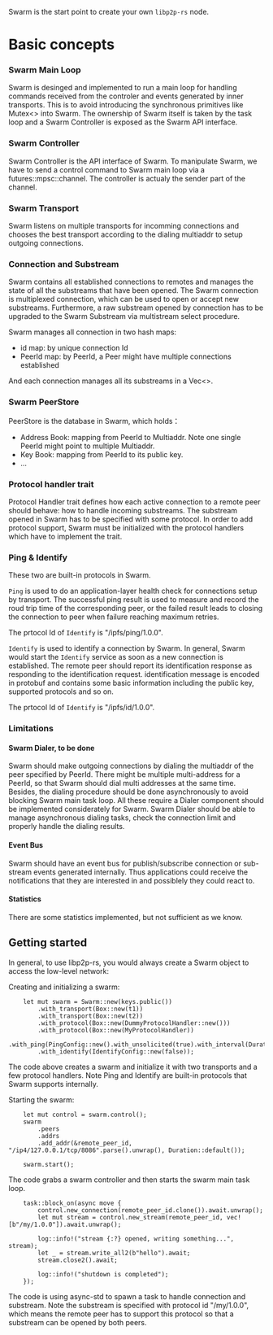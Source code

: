 
Swarm is the start point to create your own `libp2p-rs` node.


# Basic concepts

### Swarm Main Loop
Swarm is desinged and implemented to run a main loop for handling commands received from the controler and events generated by inner transports. This is to avoid introducing the synchronous primitives like Mutex<> into Swarm. The ownership of Swarm itself is taken by the task loop and a Swarm Controller is exposed as the Swarm API interface.


### Swarm Controller
Swarm Controller is the API interface of Swarm. To manipulate Swarm, we have to send a control command to Swarm main loop via a futures::mpsc::channel. The controller is actualy the sender part of the channel.

### Swarm Transport
Swarm listens on multiple transports for incomming connections and chooses the best transport according to the dialing multiaddr to setup outgoing connections.    

### Connection and Substream

Swarm contains all established connections to remotes and manages the state of all the substreams that have been opened. The Swarm connection is multiplexed connection, which can be used to open or accept new substreams. Furthermore, a raw substream opened by connection has to be upgraded to the Swarm Substream via multistream select procedure.

Swarm manages all connection in two hash maps:

- id map: by unique connection Id
- PeerId map: by PeerId, a Peer might have multiple connections established

And each connection manages all its substreams in a Vec<>. 

### Swarm PeerStore
PeerStore is the database in Swarm, which holds：
- Address Book: mapping from PeerId to Multiaddr. Note one single PeerId might point to multiple Multiaddr.
- Key Book: mapping from PeerId to its public key.
- ...

 

### Protocol handler trait

Protocol Handler trait defines how each active connection to a remote peer should behave: how to handle incoming substreams. The substream opened in Swarm has to be specified with some protocol. In order to add protocol support, Swarm must be initialized with the protocol handlers which have to implement the trait.



### Ping & Identify

These two are built-in protocols in Swarm. 

`Ping` is used to do an application-layer health check for connections setup by transport. The successful ping result is used to measure and record the roud trip time of the corresponding peer, or the failed result leads to closing the connection to peer when failure reaching maximum retries.

The prtocol Id of `Identify` is "/ipfs/ping/1.0.0".

`Identify` is used to identify a connection by Swarm. In general, Swarm would start the `Identify` service as soon as a new connection is established. The remote peer should report its identification response as responding to the identification request. identification message is encoded in protobuf and contains some basic information including the public key, supported protocols and so on.

The prtocol Id of `Identify` is "/ipfs/id/1.0.0".

### Limitations

#### Swarm Dialer, to be done

Swarm should make outgoing connections by dialing the multiaddr of the peer specified by PeerId. There might be multiple multi-address for a PeerId, so that Swarm should dial multi addresses at the same time. Besides, the dialing procedure should be done asynchronously to avoid blocking Swarm main task loop. All these require a Dialer component should be implemented considerately for Swarm. Swarm Dialer should be able to manage asynchronous dialing tasks, check the connection limit and properly handle the dialing results.  

#### Event Bus

Swarm should have an event bus for publish/subscribe connection or sub-stream events generated internally. Thus applications could receive the notifications that they are interested in and possiblely they could react to.

#### Statistics

There are some statistics implemented, but not sufficient as we know.




## Getting started

In general, to use libp2p-rs, you would always create a Swarm object to access the low-level network:

Creating and initializing a swarm:

```no_run
    let mut swarm = Swarm::new(keys.public())
        .with_transport(Box::new(t1))
        .with_transport(Box::new(t2))
        .with_protocol(Box::new(DummyProtocolHandler::new()))
        .with_protocol(Box::new(MyProtocolHandler))
        .with_ping(PingConfig::new().with_unsolicited(true).with_interval(Duration::from_secs(1)))
        .with_identify(IdentifyConfig::new(false));
```

The code above creates a swarm and initialize it with two transports and a few protocol handlers. Note Ping and Identify are built-in protocols that Swarm supports internally.

Starting the swarm:

```no_run
    let mut control = swarm.control();
    swarm
        .peers
        .addrs
        .add_addr(&remote_peer_id, "/ip4/127.0.0.1/tcp/8086".parse().unwrap(), Duration::default());

    swarm.start();
```

The code grabs a swarm controller and then starts the swarm main task loop.

```no_run
    task::block_on(async move {
        control.new_connection(remote_peer_id.clone()).await.unwrap();
        let mut stream = control.new_stream(remote_peer_id, vec![b"/my/1.0.0"]).await.unwrap();

        log::info!("stream {:?} opened, writing something...", stream);
        let _ = stream.write_all2(b"hello").await;
        stream.close2().await;

        log::info!("shutdown is completed");
    });
```

The code is using async-std to spawn a task to handle connection and substream. Note the substream is specified with protocol id "/my/1.0.0", which means the remote peer has to support this protocol so that a substream can be opened by both peers.
